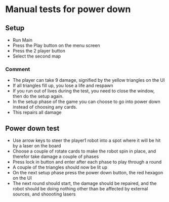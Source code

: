 # Manual tests for power down  
## Setup  
* Run Main
* Press the Play button on the menu screen
* Press the 2 player button
* Select the second map


### Comment
* The player can take 9 damage, signified by the yellow triangles on the UI
* If all triangles fill up, you lose a life and respawn
* If you run out of lives during the test, you need to close the window, then do the setup again.
* In the setup phase of the game you can choose to go into power down instead of choosing any cards.
* This repairs all damage


## Power down test
* Use arrow keys to steer the player1 robot into a spot where it will be hit by a laser on the board
* Choose a couple of rotate cards to make the robot spin in place, and therefor take damage a couple of phases
* Press lock in button and enter after each phase to play through a round
* A couple of the triangles should now be lit up 
* On the next setup phase press the power down button, the red hexagon on the UI
* The next round should start, the damage should be repaired, and the robot should be doing nothing other than be affected by external sources, and shoooting lasers
